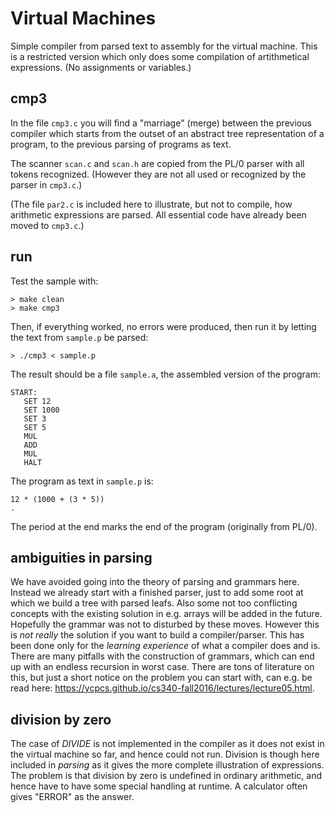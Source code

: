 # Virtual Machines

Simple compiler from parsed text to assembly for the virtual machine.
This is a restricted version which only does some compilation of
artithmetical expressions. (No assignments or variables.)


## cmp3

In the file `cmp3.c` you will find a "marriage" (merge) between the
previous compiler which starts from the outset of an abstract tree
representation of a program, to the previous parsing of programs as text.

The scanner `scan.c` and `scan.h` are copied from the PL/0 parser with
all tokens recognized. (However they are not all used or recognized by
the parser in `cmp3.c`.)

(The file `par2.c` is included here to illustrate, but not to compile,
how arithmetic expressions are parsed. All essential code
have already been moved to `cmp3.c`.)


## run

Test the sample with:

```
> make clean
> make cmp3
```

Then, if everything worked, no errors were produced, then run it by
letting the text from `sample.p` be parsed:

```
> ./cmp3 < sample.p
```

The result should be a file `sample.a`, the assembled version of the program:

```
START:
   SET 12
   SET 1000
   SET 3
   SET 5
   MUL
   ADD
   MUL
   HALT
```

The program as text in `sample.p` is:

```
12 * (1000 + (3 * 5))
.
```

The period at the end marks the end of the program (originally from PL/0).


## ambiguities in parsing

We have avoided going into the theory of parsing and grammars here. Instead
we already start with a finished parser, just to add some root at which we
build a tree with parsed leafs. Also some not too conflicting concepts with the
existing solution in e.g. arrays will be added in the future. Hopefully the
grammar was not to disturbed by these moves. However this is *not really* the
solution if you want to build a compiler/parser. This has been done only
for the *learning experience* of what a compiler does and is. There are many
pitfalls with the construction of grammars, which can end up with an endless
recursion in worst case. There are tons of literature on this, but just a short
notice on the problem you can start with, can e.g. be read here:
https://ycpcs.github.io/cs340-fall2016/lectures/lecture05.html.



## division by zero

The case of *DIVIDE* is not implemented in the compiler as it does not exist
in the virtual machine so far, and hence could not run. Division is though here
included in *parsing* as it gives the more complete illustration of expressions.
The problem is that division by zero is undefined in ordinary arithmetic, and
hence have to have some special handling at runtime. A calculator often gives "ERROR"
as the answer.
